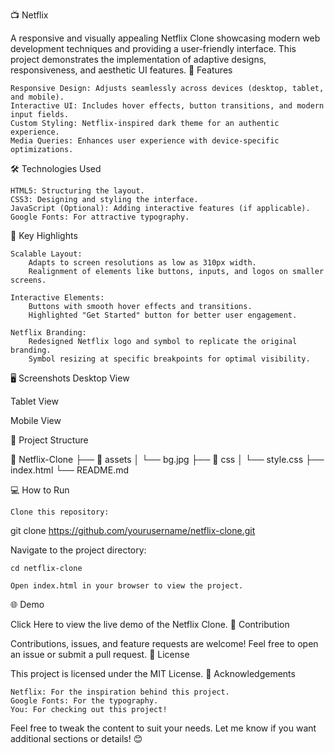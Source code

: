 📺 Netflix

A responsive and visually appealing Netflix Clone showcasing modern web development techniques and providing a user-friendly interface. This project demonstrates the implementation of adaptive designs, responsiveness, and aesthetic UI features.
🚀 Features

    Responsive Design: Adjusts seamlessly across devices (desktop, tablet, and mobile).
    Interactive UI: Includes hover effects, button transitions, and modern input fields.
    Custom Styling: Netflix-inspired dark theme for an authentic experience.
    Media Queries: Enhances user experience with device-specific optimizations.

🛠️ Technologies Used

    HTML5: Structuring the layout.
    CSS3: Designing and styling the interface.
    JavaScript (Optional): Adding interactive features (if applicable).
    Google Fonts: For attractive typography.

🎯 Key Highlights

    Scalable Layout:
        Adapts to screen resolutions as low as 310px width.
        Realignment of elements like buttons, inputs, and logos on smaller screens.

    Interactive Elements:
        Buttons with smooth hover effects and transitions.
        Highlighted "Get Started" button for better user engagement.

    Netflix Branding:
        Redesigned Netflix logo and symbol to replicate the original branding.
        Symbol resizing at specific breakpoints for optimal visibility.

🖥️ Screenshots
Desktop View

Tablet View

Mobile View

📂 Project Structure

📁 Netflix-Clone
├── 📁 assets
│   └── bg.jpg
├── 📁 css
│   └── style.css
├── index.html
└── README.md

💻 How to Run

    Clone this repository:

git clone https://github.com/yourusername/netflix-clone.git

Navigate to the project directory:

    cd netflix-clone

    Open index.html in your browser to view the project.

🌐 Demo

Click Here to view the live demo of the Netflix Clone.
🤝 Contribution

Contributions, issues, and feature requests are welcome! Feel free to open an issue or submit a pull request.
📜 License

This project is licensed under the MIT License.
🙌 Acknowledgements

    Netflix: For the inspiration behind this project.
    Google Fonts: For the typography.
    You: For checking out this project!

Feel free to tweak the content to suit your needs. Let me know if you want additional sections or details! 😊
